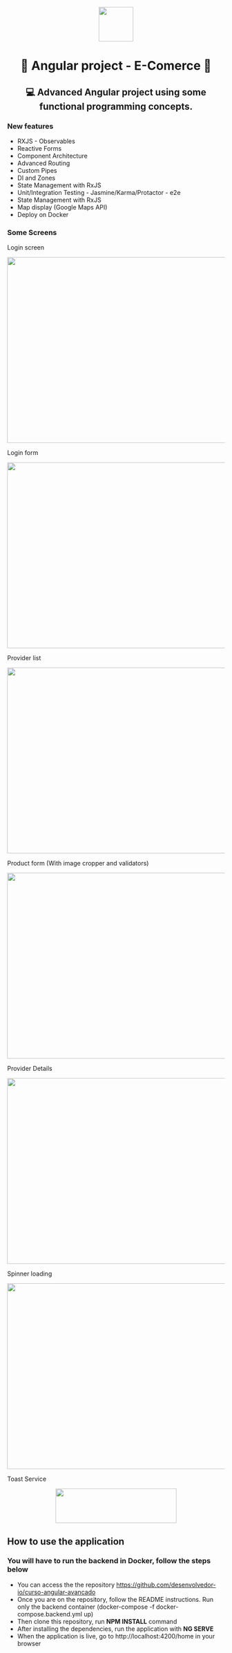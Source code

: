 <p align="center"><img height="80px" src="https://github.com/Edu2805/e-comerce/blob/master/src/assets/Angular.png" width="80px"/></p>


<h1 align="center">🛒  Angular project - E-Comerce 🛒</h1>
<h2 align="center"> 💻 Advanced Angular project using some functional programming concepts.</h2>

### New features
* RXJS - Observables
* Reactive Forms
* Component Architecture
* Advanced Routing
* Custom Pipes
* DI and Zones
* State Management with RxJS
* Unit/Integration Testing - Jasmine/Karma/Protactor - e2e
* State Management with RxJS
* Map display (Google Maps API)
* Deploy on Docker

### Some Screens

Login screen
<p align="center"><img height="430px" src="https://github.com/Edu2805/e-comerce/blob/master/src/assets/Tela_inicial.png" width="640px"/></p>

Login form
<p align="center"><img height="430px" src="https://github.com/Edu2805/e-comerce/blob/master/src/assets/Login_form.png" width="640px"/></p>

Provider list
<p align="center"><img height="430px" src="https://github.com/Edu2805/e-comerce/blob/master/src/assets/Lista_fornecedor.png" width="640px"/></p>

Product form (With image cropper and validators)
<p align="center"><img height="430px" src="https://github.com/Edu2805/e-comerce/blob/master/src/assets/Produto_form.png" width="740px"/></p>

Provider Details
<p align="center"><img height="430px" src="https://github.com/Edu2805/e-comerce/blob/master/src/assets/Detalhes.png" width="640px"/></p>

Spinner loading
<p align="center"><img height="430px" src="https://github.com/Edu2805/e-comerce/blob/master/src/assets/Spinner.png" width="740px"/></p>

Toast Service
<p align="center"><img height="80px" src="https://github.com/Edu2805/e-comerce/blob/master/src/assets/Toast.png" width="280px"/></p>

## How to use the application
### You will have to run the backend in Docker, follow the steps below
* You can access the the repository https://github.com/desenvolvedor-io/curso-angular-avancado
* Once you are on the repository, follow the README instructions. Run only the backend container (docker-compose -f docker-compose.backend.yml up)
* Then clone this repository, run **NPM INSTALL** command
* After installing the dependencies, run the application with **NG SERVE**
* When the application is live, go to http://localhost:4200/home in your browser
